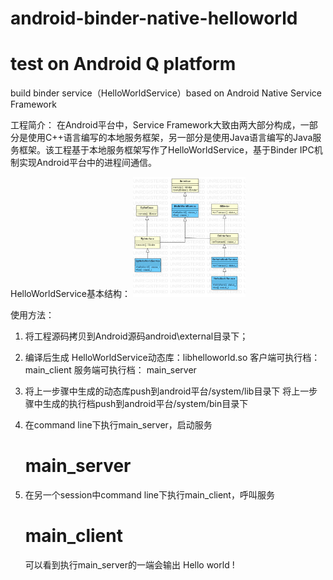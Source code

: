 # android-binder-native-helloworld
# test on Android Q platform

build binder service（HelloWorldService）based on Android Native Service Framework

工程简介：
在Android平台中，Service Framework大致由两大部分构成，一部分是使用C++语言编写的本地服务框架，另一部分是使用Java语言编写的Java服务框架。该工程基于本地服务框架写作了HelloWorldService，基于Binder IPC机制实现Android平台中的进程间通信。

HelloWorldService基本结构：
<img src="https://github.com/yrzroger/android-binder-native-helloworld/blob/master/HelloWorldService.png" width="180px" />

使用方法：
1. 将工程源码拷贝到Android源码android\external目录下；

2. 编译后生成
        HelloWorldService动态库：libhelloworld.so
        客户端可执行档： main_client
        服务端可执行档： main_server
        
3. 将上一步骤中生成的动态库push到android平台/system/lib目录下
   将上一步骤中生成的执行档push到android平台/system/bin目录下
   
4. 在command line下执行main_server，启动服务
   # main_server
   
5. 在另一个session中command line下执行main_client，呼叫服务
   # main_client
   
   可以看到执行main_server的一端会输出 Hello world !
